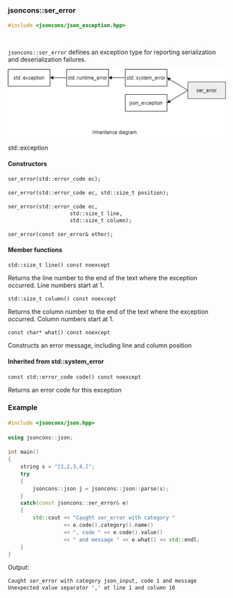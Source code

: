 ### jsoncons::ser_error

```c++
#include <jsoncons/json_exception.hpp>
```

<br>

`jsoncons::ser_error` defines an exception type for reporting serialization and deserialization failures.

![ser_error](diagrams/ser_error.png)

std::exception

#### Constructors

    ser_error(std::error_code ec);

    ser_error(std::error_code ec, std::size_t position);

    ser_error(std::error_code ec,
                        std::size_t line,
                        std::size_t column);

    ser_error(const ser_error& other);

#### Member functions

    std::size_t line() const noexcept
Returns the line number to the end of the text where the exception occurred.
Line numbers start at 1.

    std::size_t column() const noexcept
Returns the column number to the end of the text where the exception occurred.
Column numbers start at 1.

    const char* what() const noexcept
Constructs an error message, including line and column position

#### Inherited from std::system_error

    const std::error_code code() const noexcept
Returns an error code for this exception

### Example

```c++
#include <jsoncons/json.hpp>

using jsoncons::json;

int main()
{
    string s = "[1,2,3,4,]";
    try 
    {
        jsoncons::json j = jsoncons::json::parse(s);
    } 
    catch(const jsoncons::ser_error& e) 
    {
        std::cout << "Caught ser_error with category " 
                  << e.code().category().name() 
                  << ", code " << e.code().value() 
                  << " and message " << e.what() << std::endl;
    }
}
```

Output:
```
Caught ser_error with category json_input, code 1 and message Unexpected value separator ',' at line 1 and column 10
```
